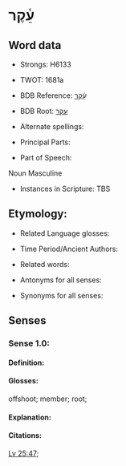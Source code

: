# עֵ֫קֶר

<!-- Status: S2="NeedsEdits" -->
<!-- Lexica used for edits:   -->

## Word data

* Strongs: H6133

* TWOT: 1681a

* BDB Reference: [עֵ֫קֶר](rc://en/bdb/dict/p.ez.ab)

* BDB Root: [עקר](rc://en/bdb/dict/p.ez.aa)

* Alternate spellings:

* Principal Parts:

* Part of Speech:

Noun Masculine

* Instances in Scripture: TBS

## Etymology:

* Related Language glosses:

* Time Period/Ancient Authors:

* Related words:

* Antonyms for all senses:

* Synonyms for all senses:

## Senses

### Sense 1.0:

#### Definition:

#### Glosses:

offshoot; member; root; 

#### Explanation:

#### Citations:

[Lv 25:47](rc://he/uhb/book/lev/25/47); 

